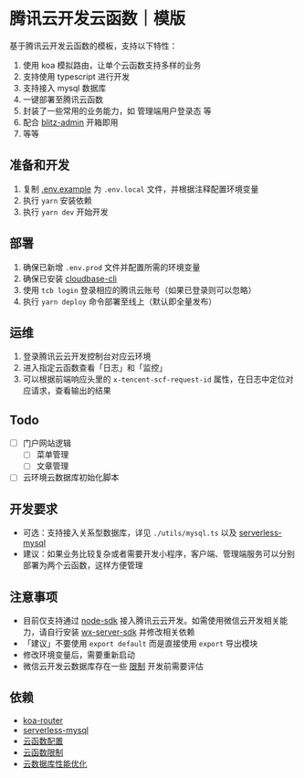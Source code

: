 # 腾讯云开发云函数｜模版

基于腾讯云开发云函数的模板，支持以下特性：

1. 使用 koa 模拟路由，让单个云函数支持多样的业务
2. 支持使用 typescript 进行开发
3. 支持接入 mysql 数据库
4. 一键部署至腾讯云函数
5. 封装了一些常用的业务能力，如 管理端用户登录态 等
6. 配合 [blitz-admin](https://github.com/jay4q/blitz-admin) 开箱即用
7. 等等

## 准备和开发

1. 复制 [.env.example](./.env.example) 为 `.env.local` 文件，并根据注释配置环境变量
2. 执行 `yarn` 安装依赖
3. 执行 `yarn dev` 开始开发

## 部署

1. 确保已新增 `.env.prod` 文件并配置所需的环境变量
2. 确保已安装 [cloudbase-cli](https://docs.cloudbase.net/cli-v1/install.html)
3. 使用 `tcb login` 登录相应的腾讯云账号（如果已登录则可以忽略）
4. 执行 `yarn deploy` 命令部署至线上（默认即全量发布）

## 运维

1. 登录腾讯云云开发控制台对应云环境
2. 进入指定云函数查看「日志」和「监控」
3. 可以根据前端响应头里的 `x-tencent-scf-request-id` 属性，在日志中定位对应请求，查看输出的结果

## Todo

+ [ ] 门户网站逻辑
  + [ ] 菜单管理
  + [ ] 文章管理
+ [ ] 云环境云数据库初始化脚本

## 开发要求

+ 可选：支持接入关系型数据库，详见 `./utils/mysql.ts` 以及 [serverless-mysql](https://github.com/jeremydaly/serverless-mysql)
+ 建议：如果业务比较复杂或者需要开发小程序，客户端、管理端服务可以分别部署为两个云函数，这样方便管理

## 注意事项

+ 目前仅支持通过 [node-sdk](https://docs.cloudbase.net/api-reference/server/node-sdk/database/database.html) 接入腾讯云云开发。如需使用微信云开发相关能力，请自行安装 [wx-server-sdk](https://developers.weixin.qq.com/miniprogram/dev/wxcloud/guide/functions/wx-server-sdk.html) 并修改相关依赖
+ 「建议」不要使用 `export default` 而是直接使用 `export` 导出模块
+ 修改环境变量后，需要重新启动
+ 微信云开发云数据库存在一些 [限制](https://developers.weixin.qq.com/miniprogram/dev/wxcloud/reference/quota.html) 开发前需要评估

## 依赖

+ [koa-router](https://github.com/koajs/router/blob/master/API.md)
+ [serverless-mysql](https://github.com/jeremydaly/serverless-mysql)
+ [云函数配置](https://docs.cloudbase.net/cli-v1/functions/configs.html)
+ [云函数限制](https://cloud.tencent.com/document/product/876/47177#.E4.BA.91.E5.87.BD.E6.95.B0)
+ [云数据库性能优化](https://developers.weixin.qq.com/community/business/doc/00068218a682088d17ca593c45b40d)
